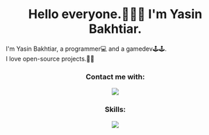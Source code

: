 <h1 align="center">Hello everyone.👋👋👋 I'm Yasin Bakhtiar.</h1>
<p>I'm Yasin Bakhtiar, a programmer💻 and a gamedev🕹️🕹️.<br> I love open-source projects.💖💖</p>
<h3 align="center">Contact me with:</h3>

<div align="center">  
  <a href="https://discord.com/users/1010263661316685895">
    <img src="https://skillicons.dev/icons?i=discord">
  </a>
</div>

<h3 align="center">Skills:</h3>
<div align="center">
  <img src="https://skillicons.dev/icons?i=py,arduino,unity,git">

</div>
